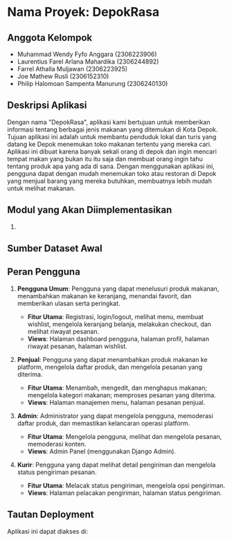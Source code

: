 # Nama Proyek: DepokRasa

## Anggota Kelompok
- Muhammad Wendy Fyfo Anggara (2306223906)
- Laurentius Farel Arlana Mahardika (2306244892)
- Farrel Athalla Muljawan (2306223925)
- Joe Mathew Rusli (2306152310)
- Philip Halomoan Sampenta Manurung (2306240130)

## Deskripsi Aplikasi
Dengan nama "DepokRasa", aplikasi kami bertujuan untuk memberikan informasi tentang berbagai jenis makanan yang ditemukan di Kota Depok. Tujuan aplikasi ini adalah untuk membantu penduduk lokal dan turis yang datang ke Depok menemukan toko makanan tertentu yang mereka cari. Aplikasi ini dibuat karena banyak sekali orang di depok dan ingin mencari tempat makan yang bukan itu itu saja dan membuat orang ingin tahu tentang produk apa yang ada di sana. Dengan menggunakan aplikasi ini, pengguna dapat dengan mudah menemukan toko atau restoran di Depok yang menjual barang yang mereka butuhkan, membuatnya lebih mudah untuk melihat makanan.

## Modul yang Akan Diimplementasikan
1. 

## Sumber Dataset Awal

## Peran Pengguna
1. **Pengguna Umum**: Pengguna yang dapat menelusuri produk makanan, menambahkan makanan ke keranjang, menandai favorit, dan memberikan ulasan serta peringkat.
   - **Fitur Utama**: Registrasi, login/logout, melihat menu, membuat wishlist, mengelola keranjang belanja, melakukan checkout, dan melihat riwayat pesanan.
   - **Views**: Halaman dashboard pengguna, halaman profil, halaman riwayat pesanan, halaman wishlist.

2. **Penjual**: Pengguna yang dapat menambahkan produk makanan ke platform, mengelola daftar produk, dan mengelola pesanan yang diterima.
   - **Fitur Utama**: Menambah, mengedit, dan menghapus makanan; mengelola kategori makanan; memproses pesanan yang diterima.
   - **Views**: Halaman manajemen menu, halaman pesanan penjual.

3. **Admin**: Administrator yang dapat mengelola pengguna, memoderasi daftar produk, dan memastikan kelancaran operasi platform.
   - **Fitur Utama**: Mengelola pengguna, melihat dan mengelola pesanan, memoderasi konten.
   - **Views**: Admin Panel (menggunakan Django Admin).

4. **Kurir**: Pengguna yang dapat melihat detail pengiriman dan mengelola status pengiriman pesanan.
   - **Fitur Utama**: Melacak status pengiriman, mengelola opsi pengiriman.
   - **Views**: Halaman pelacakan pengiriman, halaman status pengiriman.

## Tautan Deployment
Aplikasi ini dapat diakses di: 